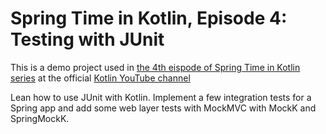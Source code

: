 # Spring Time in Kotlin, Episode 4: Testing with JUnit

This is a demo project used in [the 4th eispode of Spring Time in Kotlin series](https://www.youtube.com/watch?v=0jWo3o7r-W4) at the official [Kotlin YouTube channel](https://www.youtube.com/kotlin)

Lean how to use JUnit with Kotlin. Implement a few integration tests for a Spring app and add some web layer tests with MockMVC with MockK and SpringMockK.

